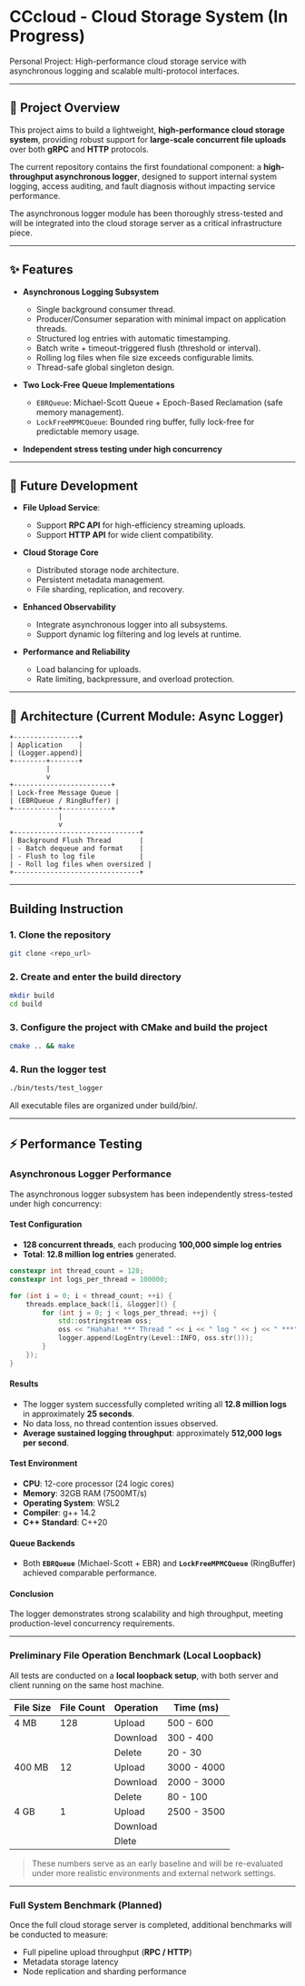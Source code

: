 # CCcloud - Cloud Storage System (In Progress)

Personal Project: High-performance cloud storage service with asynchronous logging and scalable multi-protocol interfaces.

---

## 📖 Project Overview

This project aims to build a lightweight, **high-performance cloud storage system**, providing robust support for **large-scale concurrent file uploads** over both **gRPC** and **HTTP** protocols.

The current repository contains the first foundational component:
a **high-throughput asynchronous logger**, designed to support internal system logging, access auditing, and fault diagnosis without impacting service performance.

The asynchronous logger module has been thoroughly stress-tested and will be integrated into the cloud storage server as a critical infrastructure piece.

---

## ✨ Features

* **Asynchronous Logging Subsystem**

  * Single background consumer thread.
  * Producer/Consumer separation with minimal impact on application threads.
  * Structured log entries with automatic timestamping.
  * Batch write + timeout-triggered flush (threshold or interval).
  * Rolling log files when file size exceeds configurable limits.
  * Thread-safe global singleton design.

* **Two Lock-Free Queue Implementations**

  * `EBRQueue`: Michael-Scott Queue + Epoch-Based Reclamation (safe memory management).
  * `LockFreeMPMCQueue`: Bounded ring buffer, fully lock-free for predictable memory usage.

* **Independent stress testing under high concurrency**

---

## 🔭 Future Development

* **File Upload Service**:

  * Support **RPC API** for high-efficiency streaming uploads.
  * Support **HTTP API** for wide client compatibility.

* **Cloud Storage Core**

  * Distributed storage node architecture.
  * Persistent metadata management.
  * File sharding, replication, and recovery.

* **Enhanced Observability**

  * Integrate asynchronous logger into all subsystems.
  * Support dynamic log filtering and log levels at runtime.

* **Performance and Reliability**

  * Load balancing for uploads.
  * Rate limiting, backpressure, and overload protection.

---

## 📀 Architecture (Current Module: Async Logger)

```plaintext
+----------------+
| Application    |
| (Logger.append)|
+--------+-------+
         |
         v
+------------------------+
| Lock-free Message Queue |
| (EBRQueue / RingBuffer) |
+-----------+------------+
            |
            v
+-------------------------------+
| Background Flush Thread       |
| - Batch dequeue and format    |
| - Flush to log file           |
| - Roll log files when oversized |
+-------------------------------+
```

---

## Building Instruction

### 1. Clone the repository

```bash
git clone <repo_url>
```

### 2. Create and enter the build directory

```bash
mkdir build
cd build
```

### 3. Configure the project with CMake and build the project

```bash
cmake .. && make
```

### 4. Run the logger test

```bash
./bin/tests/test_logger
```

All executable files are organized under build/bin/.

---

## ⚡ Performance Testing

### Asynchronous Logger Performance

The asynchronous logger subsystem has been independently stress-tested under high concurrency:

#### Test Configuration

* **128 concurrent threads**, each producing **100,000 simple log entries**
* **Total**: **12.8 million log entries** generated.

```C++
constexpr int thread_count = 128;
constexpr int logs_per_thread = 100000;

for (int i = 0; i < thread_count; ++i) {
    threads.emplace_back([i, &logger]() {
        for (int j = 0; j < logs_per_thread; ++j) {
            std::ostringstream oss;
            oss << "Hahaha! *** Thread " << i << " log " << j << " ***";
            logger.append(LogEntry(Level::INFO, oss.str()));
        }
    });
}
```

#### Results

* The logger system successfully completed writing all **12.8 million logs** in approximately **25 seconds**.
* No data loss, no thread contention issues observed.
* **Average sustained logging throughput**: approximately **512,000 logs per second**.

#### Test Environment

* **CPU**: 12-core processor (24 logic cores)
* **Memory**: 32GB RAM (7500MT/s)
* **Operating System**: WSL2
* **Compiler**: g++ 14.2
* **C++ Standard**: C++20

#### Queue Backends

* Both **`EBRQueue`** (Michael-Scott + EBR) and **`LockFreeMPMCQueue`** (RingBuffer) achieved comparable performance.

#### Conclusion

The logger demonstrates strong scalability and high throughput, meeting production-level concurrency requirements.

---

### Preliminary File Operation Benchmark (Local Loopback)

All tests are conducted on a **local loopback setup**, with both server and client running on the same host machine.

| File Size | File Count | Operation | Time (ms)   |
| --------- | ---------- | --------- | ----------- |
| 4 MB      | 128        | Upload    | 500 - 600   |
|           |            | Download  | 300 - 400   |
|           |            | Delete    | 20 - 30     |
| 400 MB    | 12         | Upload    | 3000 - 4000 |
|           |            | Download  | 2000 - 3000 |
|           |            | Delete    | 80 - 100    |
| 4 GB      | 1          | Upload    | 2500 - 3500 |
|           |            | Download  |             |
|           |            | Dlete     |             |

> These numbers serve as an early baseline and will be re-evaluated under more realistic environments and external network settings.

---

### Full System Benchmark (Planned)

Once the full cloud storage server is completed, additional benchmarks will be conducted to measure:

* Full pipeline upload throughput (**RPC / HTTP**)
* Metadata storage latency
* Node replication and sharding performance
